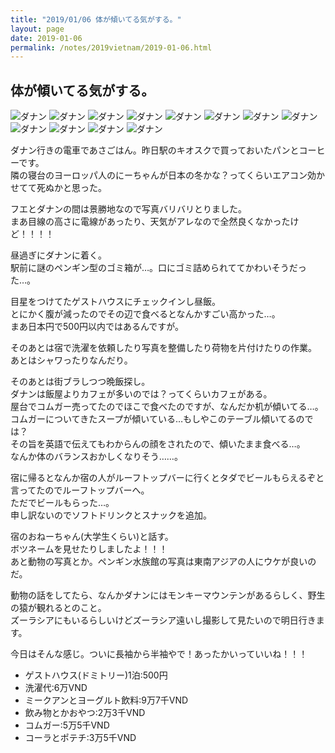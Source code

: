 ```yaml
---
title: "2019/01/06 体が傾いてる気がする。"
layout: page
date: 2019-01-06
permalink: /notes/2019vietnam/2019-01-06.html
---
```


## 体が傾いてる気がする。

![ダナン](https://images.rock54.net/travel/2019vietnam/33.jpeg "ダナン") 
![ダナン](https://images.rock54.net/travel/2019vietnam/34.jpeg "ダナン") 
![ダナン](https://images.rock54.net/travel/2019vietnam/35.jpeg "ダナン") 
![ダナン](https://images.rock54.net/travel/2019vietnam/36.jpeg "ダナン") 
![ダナン](https://images.rock54.net/travel/2019vietnam/37.jpeg "ダナン") 
![ダナン](https://images.rock54.net/travel/2019vietnam/38.jpeg "ダナン") 
![ダナン](https://images.rock54.net/travel/2019vietnam/39.jpeg "ダナン") 
![ダナン](https://images.rock54.net/travel/2019vietnam/40.jpeg "ダナン") 
![ダナン](https://images.rock54.net/travel/2019vietnam/41.jpeg "ダナン") 
![ダナン](https://images.rock54.net/travel/2019vietnam/42.jpeg "ダナン") 
![ダナン](https://images.rock54.net/travel/2019vietnam/43.jpeg "ダナン") 
![ダナン](https://images.rock54.net/travel/2019vietnam/44.jpeg "ダナン") 

ダナン行きの電車であさごはん。昨日駅のキオスクで買っておいたパンとコーヒーです。  
隣の寝台のヨーロッパ人のにーちゃんが日本の冬かな？ってくらいエアコン効かせてて死ぬかと思った。  
  
フエとダナンの間は景勝地なので写真バリバリとりました。  
まあ目線の高さに電線があったり、天気がアレなので全然良くなかったけど！！！！  
  
昼過ぎにダナンに着く。  
駅前に謎のペンギン型のゴミ箱が…。口にゴミ詰められててかわいそうだった…。  
  
目星をつけてたゲストハウスにチェックインし昼飯。  
とにかく腹が減ったのでその辺で食べるとなんかすごい高かった…。  
まあ日本円で500円以内ではあるんですが。  
  
そのあとは宿で洗濯を依頼したり写真を整備したり荷物を片付けたりの作業。  
あとはシャワったりなんだり。  
  
そのあとは街ブラしつつ晩飯探し。  
ダナンは飯屋よりカフェが多いのでは？ってくらいカフェがある。  
屋台でコムガー売ってたのでほこで食べたのですが、なんだか机が傾いてる…。  
コムガーについてきたスープが傾いている…もしやこのテーブル傾いてるのでは？  
その旨を英語で伝えてもわからんの顔をされたので、傾いたまま食べる…。  
なんか体のバランスおかしくなりそう……。  
  
宿に帰るとなんか宿の人がルーフトップバーに行くとタダでビールもらえるぞと言ってたのでルーフトップバーへ。  
ただでビールもらった…。  
申し訳ないのでソフトドリンクとスナックを追加。  
  
宿のおねーちゃん(大学生くらい)と話す。  
ボツネームを見せたりしましたよ！！！  
あと動物の写真とか。ペンギン水族館の写真は東南アジアの人にウケが良いのだ。  
  
動物の話をしてたら、なんかダナンにはモンキーマウンテンがあるらしく、野生の猿が観れるとのこと。  
ズーラシアにもいるらしいけどズーラシア遠いし撮影して見たいので明日行きます。  
  
今日はそんな感じ。ついに長袖から半袖やで！あったかいっていいね！！！  

- ゲストハウス(ドミトリー)1泊:500円
- 洗濯代:6万VND
- ミークアンとヨーグルト飲料:9万7千VND
- 飲み物とかおやつ:2万3千VND
- コムガー:5万5千VND
- コーラとポテチ:3万5千VND
